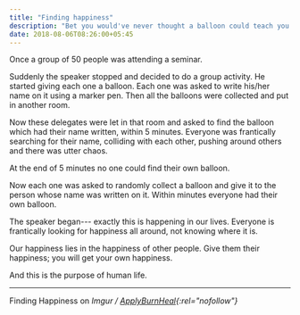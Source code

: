 ```yaml
---
title: "Finding happiness"
description: "Bet you would've never thought a balloon could teach you a better lesson than a human could...well read on, because it happens."
date: 2018-08-06T08:26:00+05:45
---
```


Once a group of 50 people was attending a seminar.

Suddenly the speaker stopped and decided to do a group activity. He started giving each one a balloon. Each one was asked to write his/her name on it using a marker pen. Then all the balloons were collected and put in another room.

Now these delegates were let in that room and asked to find the balloon which had their name written, within 5 minutes. Everyone was frantically searching for their name, colliding with each other, pushing around others and there was utter chaos.

At the end of 5 minutes no one could find their own balloon.

Now each one was asked to randomly collect a balloon and give it to the person whose name was written on it.
Within minutes everyone had their own balloon.

The speaker began--- exactly this is happening in our lives. Everyone is frantically looking for happiness all around, not knowing where it is.

Our happiness lies in the happiness of other people. Give them their happiness; you will get your own happiness.

And this is the purpose of human life.

---

Finding Happiness on _Imgur / [ApplyBurnHeal](https://imgur.com/gallery/sojpMIq){:rel="nofollow"}_
